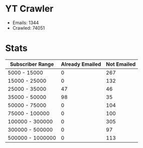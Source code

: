 # YT Crawler
- Emails: 1344
- Crawled: 74051

# Stats
| Subscriber Range  | Already Emailed | Not Emailed |
|-------|-------|-------|
| 5000 - 15000 | 0 | 267 |
| 15000 - 25000 | 0 | 132 |
| 25000 - 35000 | 47 | 46 |
| 35000 - 50000 | 98 | 35 |
| 50000 - 75000 | 0 | 104 |
| 75000 - 100000 | 0 | 100 |
| 100000 - 300000 | 0 | 305 |
| 300000 - 500000 | 0 | 97 |
| 500000 - 1000000 | 0 | 113 |
